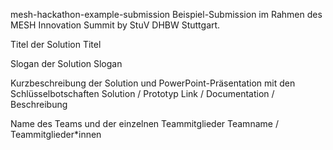 mesh-hackathon-example-submission
Beispiel-Submission im Rahmen des MESH Innovation Summit by StuV DHBW Stuttgart.

Titel der Solution
Titel

Slogan der Solution
Slogan

Kurzbeschreibung der Solution und PowerPoint-Präsentation mit den Schlüsselbotschaften
Solution / Prototyp Link / Documentation / Beschreibung

Name des Teams und der einzelnen Teammitglieder
Teamname / Teammitglieder*innen
